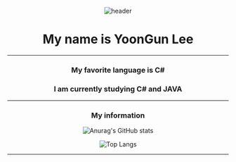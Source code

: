 <div align="center">
  
![header](https://capsule-render.vercel.app/api?type=waving&color=auto&height=300&section=header&text=Welcome&fontSize=90)
   
# My name is YoonGun Lee
  ---------------------
 ### My favorite language is C#
 ### I am currently studying C# and JAVA
  ---------------------
 ### My information
![Anurag's GitHub stats](https://github-readme-stats.vercel.app/api?username=dbsrjs&show_icons=true&theme=radical)
  
![Top Langs](https://github-readme-stats.vercel.app/api/top-langs/?username=dbsrjs&layout=compact&theme=dracula)
  
  ---------------------
